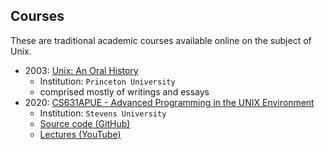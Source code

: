 ## Courses

These are traditional academic courses available online on the subject of Unix.


* 2003: [Unix: An Oral History](http://www.princeton.edu/~hos/frs122/unixhist/oralhistory.htm)
  * Institution: `Princeton University`
  * comprised mostly of writings and essays
* 2020: [CS631APUE - Advanced Programming in the UNIX Environment](https://stevens.netmeister.org/631/)
  * Institution: `Stevens University`
  * [Source code (GitHub)](https://github.com/jschauma/cs631apue)
  * [Lectures (YouTube)](https://www.youtube.com/c/cs631apue/videos)